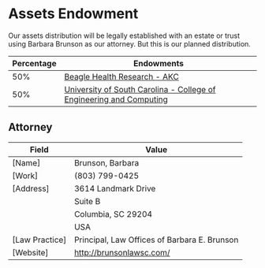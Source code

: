 # Assets Endowment
Our assets distribution will be legally established with an estate or trust using Barbara Brunson as our attorney. But this is our planned distribution. <br>

| Percentage | Endowments |
|------------|------------------|
| 50% | [Beagle Health Research - AKC ](https://www.akcchf.org/) |
| 50% | [University of South Carolina - College of Engineering and Computing](https://sc.planmygift.org/wills-and-living-trusts) |


## Attorney 
| Field | Value |
|----------------|--------------|
| [Name]         | Brunson, Barbara |
| [Work]         | (803) 799-0425 |
| [Address]      | 3614 Landmark Drive<br> |
|                | Suite B <br>|
|                | Columbia, SC 29204<br> |
|                | USA |<br>
| [Law Practice] | Principal, Law Offices of Barbara E. Brunson
| [Website]      | http://brunsonlawsc.com/ |
